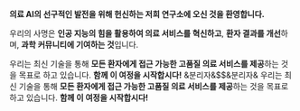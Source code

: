 **의료 AI의 선구적인 발전을 위해 헌신하는 저희 연구소에 오신 것을 환영합니다.** 

우리의 사명은 **인공 지능의 힘을 활용하여 의료 서비스를 혁신하고**, **환자 결과를 개선**하며, **과학 커뮤니티에 기여하는 것**입니다. 

우리는 최신 기술을 통해 **모든 환자에게 접근 가능한 고품질 의료 서비스를 제공**하는 것을 목표로 하고 있습니다. **함께 이 여정을 시작합시다!**
&분리자&$$&분리자&
우리는 최신 기술을 통해 **모든 환자에게 접근 가능한 고품질 의료 서비스를 제공**하는 것을 목표로 하고 있습니다. **함께 이 여정을 시작합시다!**